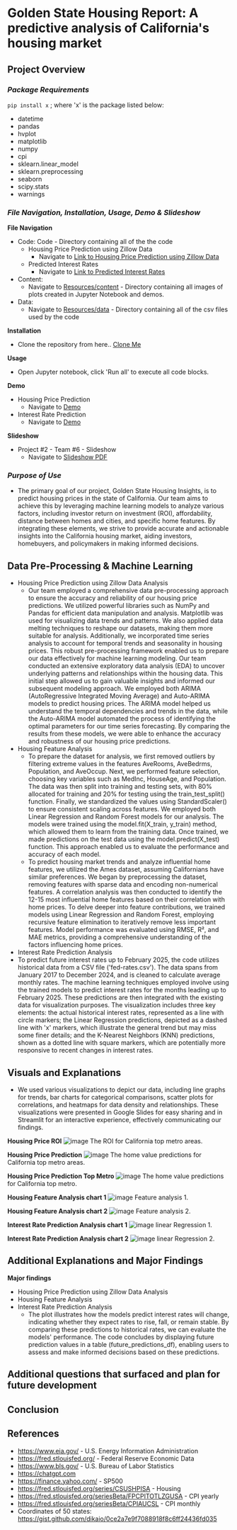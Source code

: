 # Golden State Housing Report: A predictive analysis of California's housing market

## **Project Overview**

### *Package Requirements*

`pip install x` ; where 'x' is the package listed below:
* datetime 
* pandas
* hvplot
* matplotlib
* numpy
* cpi
* sklearn.linear_model
* sklearn.preprocessing
* seaborn
* scipy.stats
* warnings

### *File Navigation, Installation, Usage, Demo & Slideshow*

**File Navigation**
* Code: Code - Directory containing all of the the code
  * Housing Price Prediction using Zillow Data 
    * Navigate to [Link to Housing Price Prediction using Zillow Data](code/cg_arima.ipynb) 
  * Predicted Interest Rates 
    * Navigate to [Link to Predicted Interest Rates](code/dx_pred_int_rates.ipynb)      
* Content: 
  * Navigate to [Resources/content](resources/content) - Directory containing all images of plots created in Jupyter Notebook and demos.
* Data: 
  * Navigate to [Resources/data](resources/data) - Directory containing all of the csv files used by the code
      
**Installation**
  * Clone the repository from here.. [Clone Me](https://github.com/xraySMULu/golden-state-housing-report) 

**Usage**
  * Open Jupyter notebook, click 'Run all' to execute all code blocks.

**Demo**
* Housing Price Prediction 
  * Navigate to [Demo](resources/content/cg_demo.gif)   
* Interest Rate Prediction 
  * Navigate to [Demo](resources/content/dex_demo.gif)   

**Slideshow**
* Project #2 - Team #6 - Slideshow 
  * Navigate to [Slideshow PDF](Resources/content/?.pdf)   

### *Purpose of Use*   
* The primary goal of our project, Golden State Housing Insights, is to predict housing prices in the state of California. Our team aims to achieve this by leveraging machine learning models to analyze various factors, including investor return on investment (ROI), affordability, distance between homes and cities, and specific home features. By integrating these elements, we strive to provide accurate and actionable insights into the California housing market, aiding investors, homebuyers, and policymakers in making informed decisions.

## Data Pre-Processing & Machine Learning
* Housing Price Prediction using Zillow Data Analysis
  * Our team employed a comprehensive data pre-processing approach to ensure the accuracy and reliability of our housing price predictions. We utilized powerful libraries such as NumPy and Pandas for efficient data manipulation and analysis. Matplotlib was used for visualizing data trends and patterns. We also applied data melting techniques to reshape our datasets, making them more suitable for analysis. Additionally, we incorporated time series analysis to account for temporal trends and seasonality in housing prices. This robust pre-processing framework enabled us to prepare our data effectively for machine learning modeling. Our team conducted an extensive exploratory data analysis (EDA) to uncover underlying patterns and relationships within the housing data. This initial step allowed us to gain valuable insights and informed our subsequent modeling approach. We employed both ARIMA (AutoRegressive Integrated Moving Average) and Auto-ARIMA models to predict housing prices. The ARIMA model helped us understand the temporal dependencies and trends in the data, while the Auto-ARIMA model automated the process of identifying the optimal parameters for our time series forecasting. By comparing the results from these models, we were able to enhance the accuracy and robustness of our housing price predictions.
* Housing Feature Analysis
  * To prepare the dataset for analysis, we first removed outliers by filtering extreme values in the features AveRooms, AveBedrms, Population, and AveOccup. Next, we performed feature selection, choosing key variables such as MedInc, HouseAge, and Population. The data was then split into training and testing sets, with 80% allocated for training and 20% for testing using the train_test_split() function. Finally, we standardized the values using StandardScaler() to ensure consistent scaling across features. We employed both Linear Regression and Random Forest models for our analysis. The models were trained using the model.fit(X_train, y_train) method, which allowed them to learn from the training data. Once trained, we made predictions on the test data using the model.predict(X_test) function. This approach enabled us to evaluate the performance and accuracy of each model.
  * To predict housing market trends and analyze influential home features, we utilized the Ames dataset, assuming Californians have similar preferences. We began by preprocessing the dataset, removing features with sparse data and encoding non-numerical features. A correlation analysis was then conducted to identify the 12-15 most influential home features based on their correlation with home prices. To delve deeper into feature contributions, we trained models using Linear Regression and Random Forest, employing recursive feature elimination to iteratively remove less important features. Model performance was evaluated using RMSE, R², and MAE metrics, providing a comprehensive understanding of the factors influencing home prices.
* Interest Rate Prediction Analysis
 * To predict future interest rates up to February 2025, the code utilizes historical data from a CSV file ('fed-rates.csv'). The data spans from January 2017 to December 2024, and is cleaned to calculate average monthly rates. The machine learning techniques employed involve using the trained models to predict interest rates for the months leading up to February 2025. These predictions are then integrated with the existing data for visualization purposes. The visualization includes three key elements: the actual historical interest rates, represented as a line with circle markers; the Linear Regression predictions, depicted as a dashed line with 'x' markers, which illustrate the general trend but may miss some finer details; and the K-Nearest Neighbors (KNN) predictions, shown as a dotted line with square markers, which are potentially more responsive to recent changes in interest rates.

## Visuals and Explanations
* We used various visualizations to depict our data, including line graphs for trends, bar charts for categorical comparisons, scatter plots for correlations, and heatmaps for data density and relationships. These visualizations were presented in Google Slides for easy sharing and in Streamlit for an interactive experience, effectively communicating our findings.

**Housing Price ROI**
![image](resources/content/cg_roi.png)
The ROI for California top metro areas.

**Housing Price Prediction**
![image](resources/content/cg_prediction.png)
The home value predictions for California top metro areas.

**Housing Price Prediction Top Metro**
![image](resources/content/cg_mtop.png)
The home value predictions for California top metro.

**Housing Feature Analysis chart 1**
![image](resources/content/dex_lr1.png)
Feature analysis 1.

**Housing Feature Analysis chart 2**
![image](resources/content/dex_lr1.png)
Feature analysis 2.

**Interest Rate Prediction Analysis chart 1**
![image](resources/content/dex_lr1.png)
linear Regression 1.

**Interest Rate Prediction Analysis chart 2**
![image](resources/content/dex_lr2.png)
linear Regression 2.

## Additional Explanations and Major Findings

**Major findings**
* Housing Price Prediction using Zillow Data Analysis
* Housing Feature Analysis  
* Interest Rate Prediction Analysis
  * The plot illustrates how the models predict interest rates will change, indicating whether they expect rates to rise, fall, or remain stable. By comparing these predictions to historical rates, we can evaluate the models' performance. The code concludes by displaying future prediction values in a table (future_predictions_df), enabling users to assess and make informed decisions based on these predictions.

## Additional questions that surfaced and plan for future development


## Conclusion


## References

* https://www.eia.gov/ - U.S. Energy Information Administration
* https://fred.stlouisfed.org/ - Federal Reserve Economic Data
* https://www.bls.gov/ - U.S. Bureau of Labor Statistics
* https://chatgpt.com
* https://finance.yahoo.com/ - SP500
* https://fred.stlouisfed.org/series/CSUSHPISA - Housing
* https://fred.stlouisfed.org/seriesBeta/FPCPITOTLZGUSA - CPI yearly
* https://fred.stlouisfed.org/seriesBeta/CPIAUCSL - CPI monthly
* Coordinates of 50 states: https://gist.github.com/dikaio/0ce2a7e9f7088918f8c6ff24436fd035
